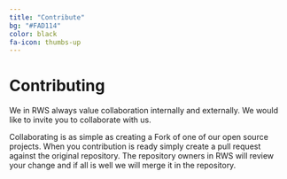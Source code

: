 ```yaml
---
title: "Contribute"
bg: "#FAD114"
color: black
fa-icon: thumbs-up
---
```


# Contributing
We in RWS always value collaboration internally and externally. We would like to invite you to collaborate with us. 

Collaborating is as simple as creating a Fork of one of our open source projects. When you contribution is ready simply create a pull request against the original repository. The repository owners in RWS will review your change and if all is well we will merge it in the repository.